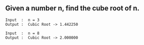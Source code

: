 ## Given a number n, find the cube root of n.
    Input  :  n = 3
    Output :  Cubic Root -> 1.442250

    Input  :  n = 8
    Output :  Cubic Root -> 2.000000
